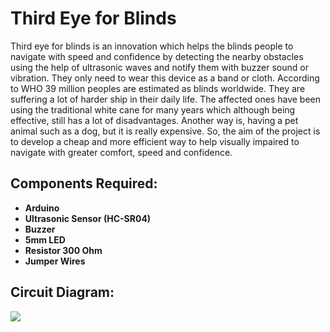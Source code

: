 
<h1>Third Eye for Blinds</h1>
Third eye for blinds is an innovation which helps the blinds people to navigate with speed and confidence by detecting the nearby obstacles using the help of ultrasonic waves and notify them with buzzer sound or vibration. They only need to wear this device as a band or cloth.
According to WHO 39 million peoples are estimated as blinds worldwide. They are suffering a lot of harder ship in their daily life. The affected ones have been using the traditional white cane for many years which although being effective, still has a lot of disadvantages. Another way is, having a pet animal such as a dog, but it is really expensive. So, the aim of the project is to develop a cheap and more efficient way to help visually impaired to navigate with greater comfort, speed and confidence.

<h2>Components Required:</h2>
<b><ul>
<li>Arduino</li> 
<li> Ultrasonic Sensor (HC-SR04) </li> 
<li> Buzzer</li> 
<li> 5mm LED </li> 
<li>Resistor 300 Ohm </li> 
<li>Jumper Wires</li> 
  </ul></b>
  
  <h2>Circuit Diagram:</h2>
  <img src="https://serving.photos.photobox.com/30784176454599e56a87fc7f02315399ee4b996b1d6b79d46eebad6a4a8daa95ae4ab5f2.jpg"></img>
